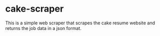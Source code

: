 # cake-scraper
This is a simple web scraper that scrapes the cake resume website and returns the job data in a json format.
